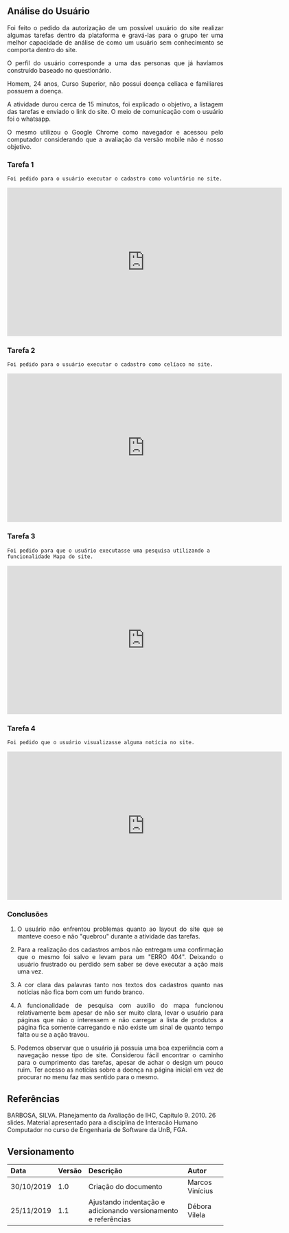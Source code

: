 ## Análise do Usuário

<p align="justify">Foi feito o pedido da autorização de um possível usuário do site realizar algumas tarefas dentro da plataforma e gravá-las para o grupo ter uma melhor capacidade de análise de como um usuário sem conhecimento se comporta dentro do site.</p>

<p align="justify">O perfil do usuário corresponde a uma das personas que já havíamos construído baseado no questionário.</p>

<p align="justify">Homem, 24 anos, Curso Superior, não possui doença celíaca e familiares possuem a doença.</p>

<p align="justify">A atividade durou cerca de 15 minutos, foi explicado o objetivo, a listagem das tarefas e enviado o link do site. O meio de comunicação com o usuário foi o whatsapp.</p>

<p align="justify">O mesmo utilizou o Google Chrome como navegador e acessou pelo computador considerando que a avaliação da versão mobile não é nosso objetivo.</p>

### Tarefa 1

    Foi pedido para o usuário executar o cadastro como voluntário no site.

<iframe src="https://player.vimeo.com/video/370041050" width="640" height="346" frameborder="0" allow="autoplay; fullscreen" allowfullscreen></iframe>

### Tarefa 2

    Foi pedido para o usuário executar o cadastro como celíaco no site.

<iframe src="https://player.vimeo.com/video/370041074" width="640" height="346" frameborder="0" allow="autoplay; fullscreen" allowfullscreen></iframe>

### Tarefa 3

    Foi pedido para que o usuário executasse uma pesquisa utilizando a funcionalidade Mapa do site.

<iframe src="https://player.vimeo.com/video/370041017" width="640" height="346" frameborder="0" allow="autoplay; fullscreen" allowfullscreen></iframe>

### Tarefa 4 

    Foi pedido que o usuário visualizasse alguma notícia no site.

<iframe src="https://player.vimeo.com/video/370040953" width="640" height="346" frameborder="0" allow="autoplay; fullscreen" allowfullscreen></iframe>

### Conclusões

  1.  <p align="justify">O usuário não enfrentou problemas quanto ao layout do site que se manteve coeso e não "quebrou" durante a atividade das tarefas.</p>

  2.  <p align="justify">Para a realização dos cadastros ambos não entregam uma confirmação que o mesmo foi salvo e levam para um "ERRO 404". Deixando o usuário frustrado ou perdido sem saber se deve executar a ação mais uma vez.</p>

  3.  <p align="justify">A cor clara das palavras tanto nos textos dos cadastros quanto nas notícias não fica bom com um fundo branco.</p>

  4.  <p align="justify">A funcionalidade de pesquisa com auxilio do mapa funcionou relativamente bem apesar de não ser muito clara, levar o usuário para páginas que não o interessem e não carregar a lista de produtos a página fica somente carregando e não existe um sinal de quanto tempo falta ou se a ação travou.</p>

  5.  <p align="justify">Podemos observar que o usuário já possuia uma boa experiência com a navegação nesse tipo de site. Considerou fácil encontrar o caminho para o cumprimento das tarefas, apesar de achar o design um pouco ruim. Ter acesso as notícias sobre a doença na página inicial em vez de procurar no menu faz mas sentido para o mesmo.</p>

## Referências

BARBOSA, SILVA. Planejamento da Avaliação de IHC, Capítulo 9. 2010. 26 slides. Material apresentado para a disciplina de Interacão Humano Computador no curso de Engenharia de Software da UnB, FGA.
    
## Versionamento

| Data       | Versão | Descrição                                           | Autor           |
| :--------- | :----- | :-------------------------------------------------- | :-------------- |
| 30/10/2019 | 1.0    | Criação do documento                                | Marcos Vinícius   |
| 25/11/2019 | 1.1    | Ajustando indentação e adicionando versionamento e referências | Débora Vilela     |